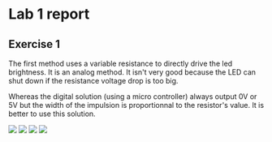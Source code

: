 # Lab 1 report

## Exercise 1

The first method uses a variable resistance to directly drive the led brightness.
It is an analog method. It isn't very good because the LED can shut down if the resistance voltage drop is too big.

Whereas the digital solution (using a micro controller) always output 0V or 5V but the width of the impulsion is proportionnal to the resistor's value. It is better to use this solution.



![](./Exercise/1/led_brightness_no_µc_low.jpg)
![](./Exercise/1/led_brightness_no_µc_high.jpg)
![](./Exercise/1/led_brightness_with_µc_low.jpg)
![](./Exercise/1/led_brightness_with_µc_high.jpg)
